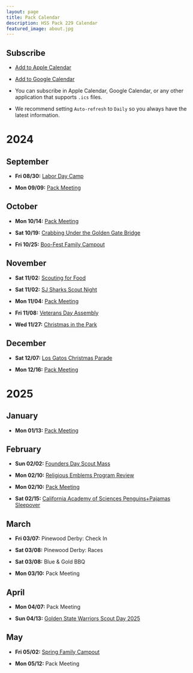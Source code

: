 ```yaml
---
layout: page
title: Pack Calendar
description: HSS Pack 229 Calendar
featured_image: about.jpg
---
```


## Subscribe

* [Add to Apple Calendar](webcal://hsspack229.org/ics/pack229.ics)
* [Add to Google Calendar](https://calendar.google.com/calendar/embed?src=hsspack229.org%2Fics%2Fpack229.ics)

* You can subscribe in Apple Calendar, Google Calendar, or any other application that supports `.ics` files.
* We recommend setting `Auto-refresh` to `Daily` so you always have the latest information.

<!-- Generated Calendar -->

# 2024

## September

 * __Fri 08/30:__ [Labor Day Camp](https://hsspack229.org/2024/08/25/labor-day-camp)

 * __Mon 09/09:__ [Pack Meeting](https://hsspack229.org/2024/09/05/september-pack-meeting)

## October

 * __Mon 10/14:__ [Pack Meeting](https://hsspack229.org/2024/10/01/october-pack-meeting)

 * __Sat 10/19:__ [Crabbing Under the Golden Gate Bridge](https://hsspack229.org/2024/10/02/crabbing)

 * __Fri 10/25:__ [Boo-Fest Family Campout](https://hsspack229.org/2024/09/14/boo-fest)

## November

 * __Sat 11/02:__ [Scouting for Food](https://hsspack229.org/2024/10/03/scouting-for-food)

 * __Sat 11/02:__ [SJ Sharks Scout Night](https://hsspack229.org/2024/10/05/sharks-scout-night)

 * __Mon 11/04:__ [Pack Meeting](https://hsspack229.org/2024/11/01/november-pack-meeting)

 * __Fri 11/08:__ [Veterans Day Assembly](https://hsspack229.org/2024/11/02/veterans-day-assembly)

 * __Wed 11/27:__ [Christmas in the Park](https://hsspack229.org/2024/11/03/christmas-in-the-park)

## December

 * __Sat 12/07:__ [Los Gatos Christmas Parade](https://hsspack229.org/2024/11/28/los-gatos-christmas-parade)

 * __Mon 12/16:__ [Pack Meeting](https://hsspack229.org/2024/11/06/december-pack-meeting)

# 2025

## January

 * __Mon 01/13:__ [Pack Meeting](https://hsspack229.org/2024/12/22/january-pack-meeting)

## February

 * __Sun 02/02:__ [Founders Day Scout Mass](https://hsspack229.org/2025/01/13/founders-day-mass)

 * __Mon 02/10:__ [Religious Emblems Program Review](https://hsspack229.org/2025/01/13/religious-emblems-program-review)

 * __Mon 02/10:__ [Pack Meeting](https://hsspack229.org/2025/01/13/february-pack-meeting)

 * __Sat 02/15:__ [California Academy of Sciences Penguins+Pajamas Sleepover](https://hsspack229.org/2024/12/23/penguins-pajamas-sleepover)

## March

 * __Fri 03/07:__ Pinewood Derby: Check In

 * __Sat 03/08:__ Pinewood Derby: Races

 * __Sat 03/08:__ Blue & Gold BBQ

 * __Mon 03/10:__ Pack Meeting

## April

 * __Mon 04/07:__ Pack Meeting

 * __Sun 04/13:__ [Golden State Warriors Scout Day 2025](https://hsspack229.org/2024/11/26/warriors-scout-day)

## May

 * __Fri 05/02:__ [Spring Family Campout](https://hsspack229.org/2025/01/19/spring-family-campout-date)

 * __Mon 05/12:__ Pack Meeting